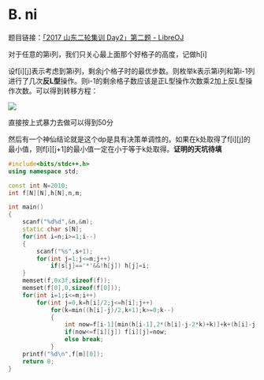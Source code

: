 # B. ni

题目链接：[「2017 山东二轮集训 Day2」第二题 - LibreOJ](https://loj.ac/problem/6104)

对于任意的第i列，我们只关心最上面那个好格子的高度，记做h\[i\]

设f\[i\]\[j\]表示考虑到第i列，剩余j个格子时的最优步数。则枚举k表示第i列和第i-1列进行了几次**反L型**操作。则i-1的剩余格子数应该是正L型操作次数乘2加上反L型操作次数。可以得到转移方程：

![](http://latex.codecogs.com/svg.latex?f_{i,j}=\min_{k=1}^{h_i/2}(f_{i-1,2(h_i-j-2k)+k}+k+(h_i-j-2k)))

直接按上式暴力去做可以得到50分

然后有一个神仙结论就是这个dp是具有决策单调性的。如果在k处取得了f\[i\]\[j\]的最小值，则f\[i\]\[j+1\]的最小值一定在小于等于k处取得。**证明的天坑待填**

```cpp
#include<bits/stdc++.h>
using namespace std;

const int N=2010;
int f[N][N],h[N],n,m;

int main()
{
    scanf("%d%d",&n,&m);
    static char s[N];
    for(int i=n;i>=1;i--)
    {
        scanf("%s",s+1);
        for(int j=1;j<=m;j++)
            if(s[j]=='*'&&!h[j]) h[j]=i;
    }
    memset(f,0x3f,sizeof(f));
    memset(f[0],0,sizeof(f[0]));
    for(int i=1;i<=m;i++)
        for(int j=0,k=h[i]/2;j<=h[i];j++)
            for(k=min((h[i]-j)/2,k+1);k>=0;k--)
            {
                int now=f[i-1][min(h[i-1],2*(h[i]-j-2*k)+k)]+k+(h[i]-j-2*k);
                if(now<=f[i][j]) f[i][j]=now;
                else break;
            }
    printf("%d\n",f[m][0]);
    return 0;
}
```
